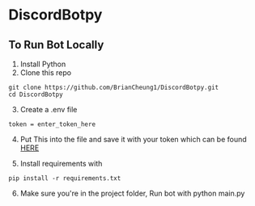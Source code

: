 # DiscordBotpy

<h2>To Run Bot Locally</h2>

1. Install Python<br>
2. Clone this repo<br>

```
git clone https://github.com/BrianCheung1/DiscordBotpy.git
cd DiscordBotpy
```

3. Create a .env file<br>

```
token = enter_token_here
```

4. Put This into the file and save it with your token which can be found [HERE](https://github.com/reactiflux/discord-irc/wiki/Creating-a-discord-bot-&-getting-a-token)<br>

5. Install requirements with

```
pip install -r requirements.txt
```

6. Make sure you're in the project folder, Run bot with python main.py



